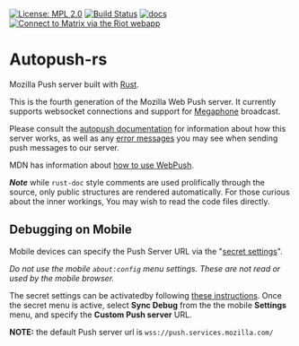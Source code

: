 [![License: MPL 2.0][mpl-svg]][mpl]
[![Build Status][circleci-badge]][circleci]
[![docs][docs-badge]][docs]
[![Connect to Matrix via the Riot webapp][matrix-badge]][matrix]

# Autopush-rs

Mozilla Push server built with [Rust](https://rust-lang.org).

This is the fourth generation of the Mozilla Web Push server. It currently supports websocket connections
and support for
[Megaphone](https://github.com/mozilla-services/megaphone) broadcast.

Please consult the [autopush
documentation](http://autopush.readthedocs.io/en/latest/index.html)
for information about how this server works, as well as any [error
messages](http://autopush.readthedocs.io/en/latest/http.html#error-codes)
you may see when sending push messages to our server.

MDN has information about [how to use
WebPush](https://developer.mozilla.org/en-US/docs/Web/API/Push_API).

***Note*** while `rust-doc` style comments are used prolifically
through the source, only public structures are rendered automatically.
For those curious about the inner workings, You may wish to read the
code files directly.

## Debugging on Mobile

Mobile devices can specify the Push Server URL via the "[secret settings](https://github.com/mozilla-mobile/fenix/wiki/%22Secret-settings%22-debug-menu-instructions)".

_Do not use the mobile `about:config` menu settings. These are not read or used by the mobile browser._

The secret settings can be activatedby following [these instructions](https://github.com/mozilla-mobile/fenix/wiki/%22Secret-settings%22-debug-menu-instructions). Once the secret menu is active, select
**Sync Debug** from the the mobile **Settings** menu, and specify the **Custom Push server** URL.

**NOTE:** the default Push server url is `wss://push.services.mozilla.com/`

[mpl-svg]: https://img.shields.io/badge/License-MPL%202.0-blue.svg
[mpl]: https://opensource.org/licenses/MPL-2.0
[circleci-badge]: https://circleci.com/gh/mozilla-services/autopush-rs.svg?style=shield
[circleci]: https://circleci.com/gh/mozilla-services/autopush-rs
[docs-badge]: https://github.com/mozilla-services/autopush-rs/actions/workflows/publish_docs.yml/badge.svg
[docs]: https://mozilla-services.github.io/autopush-rs/
[matrix-badge]: https://img.shields.io/badge/chat%20on%20[m]-%23push%3Amozilla.org-blue
[matrix]: https://chat.mozilla.org/#/room/#push:mozilla.org
